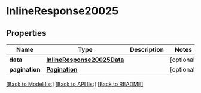 # InlineResponse20025

## Properties
Name | Type | Description | Notes
------------ | ------------- | ------------- | -------------
**data** | [**InlineResponse20025Data**](InlineResponse20025Data.md) |  | [optional] 
**pagination** | [**Pagination**](Pagination.md) |  | [optional] 

[[Back to Model list]](../README.md#documentation-for-models) [[Back to API list]](../README.md#documentation-for-api-endpoints) [[Back to README]](../README.md)

